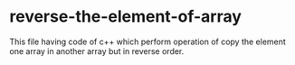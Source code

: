 # reverse-the-element-of-array
This file having code of c++ which perform operation of copy the element one array in another array but in reverse order.
